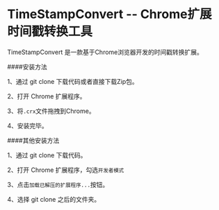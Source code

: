 # TimeStampConvert -- Chrome扩展 时间戳转换工具

TimeStampConvert 是一款基于Chrome浏览器开发的时间戳转换扩展。

####安装方法

1、通过 git clone 下载代码或者直接下载Zip包。

2、打开 Chrome 扩展程序。

3、将`.crx`文件拖拽到Chrome。

4、安装完毕。


####其他安装方法

1、通过 git clone 下载代码。

2、打开 Chrome 扩展程序，勾选`开发者模式`

3、点击`加载已解压的扩展程序...`按钮。

4、选择 git clone 之后的文件夹。

